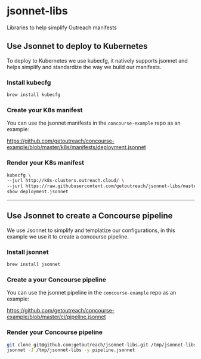 # jsonnet-libs
Libraries to help simplify Outreach manifests

## Use Jsonnet to deploy to Kubernetes

To deploy to Kubernetes we use kubecfg, it natively supports jsonnet and helps simplify and standardize the way we build our manifests.

### Install kubecfg

```Bash
brew install kubecfg
```

### Create your K8s manifest

You can use the jsonnet manifests in the `concourse-example` repo as an example:

https://github.com/getoutreach/concourse-example/blob/master/k8s/manifests/deployment.jsonnet

### Render your K8s manifest

```Bash
kubecfg \
--jurl http://k8s-clusters.outreach.cloud/ \
--jurl https://raw.githubusercontent.com/getoutreach/jsonnet-libs/master \
show deployment.jsonnet
```

***

## Use Jsonnet to create a Concourse pipeline

We use Jsonnet to simplify and templatize our configurations, in this example we use it to create a concourse pipeline.

### Install jsonnet

```Bash
brew install jsonnet
```

### Create a your Concourse pipeline

You can use the jsonnet pipeline in the `concourse-example` repo as an example:

https://github.com/getoutreach/concourse-example/blob/master/ci/pipeline.jsonnet

### Render your Concourse pipeline

```Bash
git clone git@github.com:getoutreach/jsonnet-libs.git /tmp/jsonnet-libs
jsonnet -J /tmp/jsonnet-libs -y pipeline.jsonnet
```